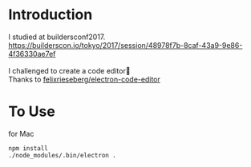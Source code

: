 # Introduction
I studied at buildersconf2017.<br>
https://builderscon.io/tokyo/2017/session/48978f7b-8caf-43a9-9e86-4f36330ae7ef<br>
<br>
I challenged to create a code editor:rocket:<br>
Thanks to  [felixrieseberg/electron-code-editor](https://github.com/felixrieseberg/electron-code-editor)<br>

# To Use
for Mac
```
npm install
./node_modules/.bin/electron .
```
